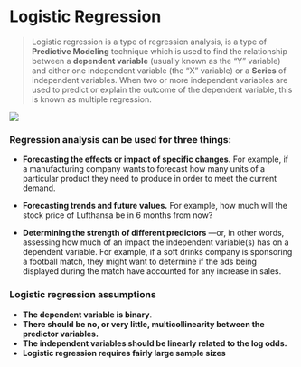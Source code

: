 # __Logistic Regression__

> Logistic regression is a type of regression analysis, is a type of __Predictive Modeling__ technique which is used to find the relationship between a __dependent variable__ (usually known as the “Y” variable) and either one independent variable (the “X” variable) or a __Series__ of independent variables. When two or more independent variables are used to predict or explain the outcome of the dependent variable, this is known as multiple regression.

<img src='https://www.machinelearningplus.com/wp-content/uploads/2017/09/linear_vs_logistic_regression.jpg'>

### __Regression analysis can be used for three things:__

  - __Forecasting the effects or impact of specific changes.__ For example, if a manufacturing company wants to forecast how many units of a particular product they need to produce in order to meet the current demand.
 
  - __Forecasting trends and future values.__ For example, how much will the stock price of  Lufthansa be in 6 months from now?
 
 - __Determining the strength of different predictors__ —or, in other words, assessing how much of an impact the independent variable(s) has on a dependent variable. For example, if a soft drinks company is sponsoring a football match, they might want to determine if the ads being displayed during the match have accounted for any increase in sales.
 
 ### __Logistic regression assumptions__
 
 - __The dependent variable is binary__.
 - __There should be no, or very little, multicollinearity between the predictor variables.__
 - __The independent variables should be linearly related to the log odds.__
 - __Logistic regression requires fairly large sample sizes__
